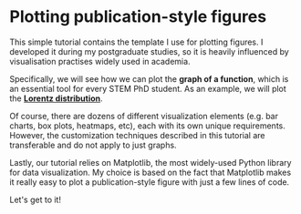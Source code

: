 # Plotting publication-style figures

This simple tutorial contains the template I use for plotting figures. I developed it during my postgraduate studies, so it is heavily influenced by visualisation practises widely used in academia. 

Specifically, we will see how we can plot the **graph of a function**, which is an essential tool for every STEM PhD student. As an example, we will plot the **[Lorentz distribution](https://en.wikipedia.org/wiki/Cauchy_distribution)**. 

Of course, there are dozens of different visualization elements (e.g. bar charts, box plots, heatmaps, etc), each with its own unique requirements. However, the customization techniques described in this tutorial are transferable and do not apply to just graphs.

Lastly, our tutorial relies on Matplotlib, the most widely-used Python library for data visualization. My choice is based on the fact that Matplotlib makes it really easy to plot a publication-style figure with just a few lines of code.

Let's get to it!
